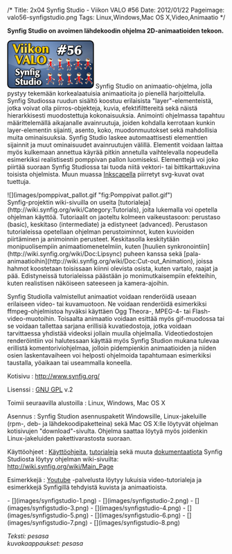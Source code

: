 /*
Title: 2x04 Synfig Studio - Viikon VALO #56
Date: 2012/01/22
Pageimage: valo56-synfigstudio.png
Tags: Linux,Windows,Mac OS X,Video,Animaatio
*/

**Synfig Studio on avoimen lähdekoodin ohjelma 2D-animaatioiden
tekoon.**

![](images/valo56-synfigstudio.png "fig:valo56-synfigstudio.png") Synfig Studio
on animaatio-ohjelma, jolla pystyy tekemään korkealaatuisia animaatioita
jo pienellä harjoittelulla. Synfig Studiossa ruudun sisältö koostuu
erilaisista "layer"-elementeistä, jotka voivat olla piirros-objekteja,
kuvia, efektifilttereitä sekä näistä hierarkkisesti muodostettuja
kokonaisuuksia. Animointi ohjelmassa tapahtuu määrittelemällä
aikajanalle avainruutuja, joiden kohdalla kerrotaan kunkin
layer-elementin sijainti, asento, koko, muodonmuutokset sekä mahdollisia
muita ominaisuuksia. Synfig Studio laskee automaattisesti elementtien
sijainnit ja muut ominaisuudet avainruutujen välillä. Elementit voidaan
laittaa myös kulkemaan annettua käyrää pitkin annetulla vaihtelevalla
nopeudella esimerkiksi realistisesti pomppivan pallon luomiseksi.
Elementtejä voi joko piirtää suoraan Synfig Studiossa tai tuoda niitä
vektori- tai bittikarttakuvina toisista ohjelmista. Muun muassa
[Inkscapella](Inkscape "wikilink") piirretyt svg-kuvat ovat tuettuja.

<div class="rightimage" markdown="1">
![](images/pomppivat_pallot.gif "fig:Pomppivat pallot.gif")
</div>
Synfig-projektin wiki-sivuilla on useita
[tutorialeja](http://wiki.synfig.org/wiki/Category:Tutorials), joita
lukemalla voi opetella ohjelman käyttöä. Tutoriaalit on jaoteltu kolmeen
vaikeustasoon: perustaso (basic), keskitaso (intermediate) ja edistyneet
(advanced). Perustason tutorialeissa opetellaan ohjelman perustoiminnot,
kuten kuvioiden piirtäminen ja animoinnin perusteet. Keskitasolla
keskitytään monipuolisempiin animaatiomenetelmiin, kuten [huulien
synkronointiin](http://wiki.synfig.org/wiki/Doc:Lipsync) puheen kanssa
sekä
[pala-animaatioihin](http://wiki.synfig.org/wiki/Doc:Cut-out_Animation),
joissa hahmot koostetaan toisissaan kiinni olevista osista, kuten
vartalo, raajat ja pää. Edistyneissä tutorialeissa päästään jo
monimutkaisempiin efekteihin, kuten realistisen näköiseen sateeseen ja
kamera-ajoihin.

Synfig Studiolla valmistellut animaatiot voidaan renderöidä useaan
erilaiseen video- tai kuvamuotoon. Ne voidaan renderöidä esimerkiksi
ffmpeg-ohjelmistoa hyväksi käyttäen Ogg Theora-, MPEG-4- tai
Flash-video-muotoihin. Toisaalta animaatio voidaan esittää myös
gif-muodossa tai se voidaan tallettaa sarjana erillisiä kuvatiedostoja,
jotka voidaan tarvittaessa yhdistää videoksi jollain muulla ohjelmalla.
Videotiedostojen renderöintiin voi halutessaan käyttää myös Synfig
Studion mukana tulevaa erillistä komentoriviohjelmaa, jolloin
pidempienkin animaatioiden ja niiden osien laskentavaiheen voi helposti
ohjelmoida tapahtumaan esimerkiksi taustalla, yöaikaan tai useammalla
koneella.

Kotisivu
:   <http://www.synfig.org/>

Lisenssi
:   [GNU GPL](GNU_GPL) v.2

Toimii seuraavilla alustoilla
:   Linux, Windows, Mac OS X

Asennus
:   Synfig Studion asennuspaketit Windowsille, Linux-jakeluille (rpm-,
    deb- ja lähdekoodipaketteina) sekä Mac OS X:lle löytyvät ohjelman
    kotisivujen "download"-sivulta. Ohjelma saattaa löytyä myös
    joidenkin Linux-jakeluiden pakettivarastosta suoraan.

Käyttöohjeet
:   [Käyttöohjeita](http://wiki.synfig.org/wiki/Category:Manual),
    [tutorialeja](http://wiki.synfig.org/wiki/Category:Tutorials) sekä
    muuta
    [dokumentaatiota](http://wiki.synfig.org/wiki/User_Documentation)
    Synfig Studiosta löytyy ohjelman wiki-sivuilta:
    <http://wiki.synfig.org/wiki/Main_Page>

Esimerkkejä
:   [Youtube](https://www.youtube.com/results?search_query=synfig)
    -palvelusta löytyy lukuisia video-tutorialeja ja esimerkkejä
    Synfigillä tehdyistä kuvista ja animaatioista.

<div class="psgallery" markdown="1">
-   [](images/synfigstudio-1.png)
-   [](images/synfigstudio-2.png)
-   [](images/synfigstudio-3.png)
-   [](images/synfigstudio-4.png)
-   [](images/synfigstudio-5.png)
-   [](images/synfigstudio-6.png)
-   [](images/synfigstudio-7.png)
-   [](images/synfigstudio-8.png)
</div>

*Teksti: pesasa* <br />
*kuvakaappaukset: pesasa*
